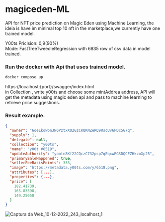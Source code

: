 # magiceden-ML
API for NFT price prediction on Magic Eden using Machine Learning, the ideia is have  im minimal top 10 nft in the marketplace,we currently have one trained model.

Y00ts
Pricision: 0,9(90%)\
Mode: FastTreeTweedieRegression with 6835 row of csv data in model trained.
### Run the docker with Api that uses trained model.
```bash 
docker compose up
```
https://localhost:{port}/swagger/index.html\
in Collection , write y00ts and choose some mintAddrea address, API will get the metadata using magic eden api and pass to machine learning to retrieve price suggestions.
### Result example.
```json 
{
  "owner": "6oeLkowpnJN6PztxXU2GzCKQKNZeRQ9RscUv6PDc5G7q",
  "supply": 1,
  "delegate": null,
  "collection": "y00ts",
  "name": "y00t #6519",
  "updateAuthority": "yootn8Kf22CQczC732psp7qEqxwPGSDQCFZHkzoXp25",
  "primarySaleHappened": true,
  "sellerFeeBasisPoints": 333,
  "image": "https://metadata.y00ts.com/y/6518.png",
  "attributes": [...],
  "properties": {...},
  "price": [
    182.41739,
    165.83398,
    149.25058
  ]
}
```
![Captura da Web_10-12-2022_243_localhost_1](https://user-images.githubusercontent.com/52639395/206830586-24063ae4-ba7e-45d2-8ba1-320d337eeb22.jpeg)
